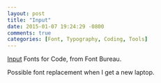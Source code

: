 ```yaml
---
layout: post
title: "Input"
date: 2015-01-07 19:24:29 -0800
comments: true
categories: [Font, Typography, Coding, Tools] 
---
```

[Input](http://input.fontbureau.com/) Fonts for Code, from Font Bureau.

Possible font replacement when I get a new laptop.
